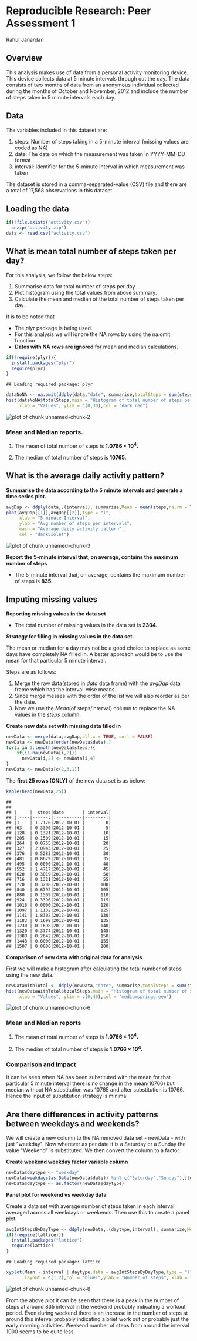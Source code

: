 Reproducible Research: Peer Assessment 1
========================================

Rahul Janardan


## Overview

This analysis makes use of data from a personal activity monitoring device. This device collects data at 5 minute intervals through out the day. The data consists of two months of data from an anonymous individual collected during the months of October and November, 2012 and include the number of steps taken in 5 minute intervals each day.

## Data
  
The variables included in this dataset are:

1. steps: Number of steps taking in a 5-minute interval (missing values are coded as NA)
2. date: The date on which the measurement was taken in YYYY-MM-DD format
3. interval: Identifier for the 5-minute interval in which measurement was taken


The dataset is stored in a comma-separated-value (CSV) file and there are a total of 17,568 observations in this dataset.

## Loading the data


```r
if(!file.exists("activity.csv"))
  unzip("activity.zip")
data <- read.csv("activity.csv")
```
## What is mean total number of steps taken per day?

For this analysis, we follow the below steps:

1. Summarise data for total number of steps per day
2. Plot histogram using the total values from above summary.
3. Calculate the mean and median of the total number of steps taken per day. 

It is to be noted that

* The *plyr* package is being used.
* For this analysis we will ignore the NA rows by using the na.omit function
* **Dates with NA rows are ignored** for mean and median calculations.


```r
if(!require(plyr)){
  install.packages("plyr")
  require(plyr)
}
```

```
## Loading required package: plyr
```

```r
dataNoNA <- na.omit(ddply(data,"date", summarise,totalSteps = sum(steps)))
hist(dataNoNA$totalSteps,main = "Histogram of total number of steps per day",
     xlab = "Values", ylim = c(0,30),col = "dark red")
```

![plot of chunk unnamed-chunk-2](figure/unnamed-chunk-2.png) 

### Mean and Median reports.


1. The mean of total number of steps is **1.0766 &times; 10<sup>4</sup>.**

2. The median of total number of steps is **10765.**


## What is the average daily activity pattern?

**Summarise the data according to the 5 minute intervals and generate a time series plot.**

```r
avgDap <- ddply(data,.(interval), summarise,Mean = mean(steps,na.rm = TRUE))
plot(avgDap[[1]],avgDap[[2]],type = "l", 
     xlab = "5 minute Interval", 
     ylab = "Avg number of steps per intervals", 
     main = "Average daily activity pattern",
     col = "darkviolet")
```

![plot of chunk unnamed-chunk-3](figure/unnamed-chunk-3.png) 

**Report the 5-minute interval that, on average, contains the maximum number of steps**


* The 5-minute interval that, on average, contains the maximum number of steps is **835.**



## Imputing missing values

**Reporting missing values in the data set**

* The total number of missing values in the data set is **2304.**

**Strategy for filling in missing values in the data set.**

The mean or median for a day may not be a good choice to replace as some days have completely NA filled in. A better approach would be to use the mean for that particular 5 minute interval.

Steps are as follows: 

1. Merge the raw data(stored in *data* data frame) with the *avgDap* data frame which has the interval-wise means. 
2. Since *merge* messes with the order of the list we will also reorder as per the date.
3. Now we use the *Mean*(of steps/interval) column to replace the NA values in the *steps* column. 


**Create new data set with missing data filled in**

```r
newData <- merge(data,avgDap,all.x = TRUE, sort = FALSE)
newData <- newData[order(newData$date),]
for(i in 1:length(newData$steps)){
    if(is.na(newData[i,2]))
      newData[i,2] <- newData[i,4]
}
newData <- newData[c(2,3,1)]
```

The **first 25 rows (ONLY)** of the new data set is as below: 


```r
kable(head(newData,25))
```

```
## 
## 
## |     |  steps|date       | interval|
## |:----|------:|:----------|--------:|
## |1    | 1.7170|2012-10-01 |        0|
## |63   | 0.3396|2012-10-01 |        5|
## |128  | 0.1321|2012-10-01 |       10|
## |205  | 0.1509|2012-10-01 |       15|
## |264  | 0.0755|2012-10-01 |       20|
## |327  | 2.0943|2012-10-01 |       25|
## |376  | 0.5283|2012-10-01 |       30|
## |481  | 0.8679|2012-10-01 |       35|
## |495  | 0.0000|2012-10-01 |       40|
## |552  | 1.4717|2012-10-01 |       45|
## |620  | 0.3019|2012-10-01 |       50|
## |716  | 0.1321|2012-10-01 |       55|
## |770  | 0.3208|2012-10-01 |      100|
## |840  | 0.6792|2012-10-01 |      105|
## |880  | 0.1509|2012-10-01 |      110|
## |924  | 0.3396|2012-10-01 |      115|
## |1018 | 0.0000|2012-10-01 |      120|
## |1097 | 1.1132|2012-10-01 |      125|
## |1141 | 1.8302|2012-10-01 |      130|
## |1183 | 0.1698|2012-10-01 |      135|
## |1230 | 0.1698|2012-10-01 |      140|
## |1320 | 0.3774|2012-10-01 |      145|
## |1388 | 0.2642|2012-10-01 |      150|
## |1443 | 0.0000|2012-10-01 |      155|
## |1507 | 0.0000|2012-10-01 |      200|
```
**Comparison of new data with original data for analysis**

First we will make a histogram after calculating the total number of steps using the new data. 

```r
newDataWithTotal <- ddply(newData,"date", summarise,totalSteps = sum(steps))
hist(newDataWithTotal$totalSteps,main = "Histogram of total number of steps per day(new Data)",
     xlab = "Values", ylim = c(0,40),col = "mediumspringgreen")
```

![plot of chunk unnamed-chunk-6](figure/unnamed-chunk-6.png) 

### Mean and Median reports 


1. The mean of total number of steps is **1.0766 &times; 10<sup>4</sup>.**

2. The median of total number of steps is **1.0766 &times; 10<sup>4</sup>.**

### Comparison and Impact

It can be seen when NA has been substituted with the  mean for that particular 5 minute interval there is no change in the mean(10766) but median without NA substitution was 10765 and after substitution is 10766. Hence the input of substitution strategy is minimal



## Are there differences in activity patterns between weekdays and weekends?

We will create a new column to the NA removed data set - newData - with just "weekday". Now wherever as per date it is a Saturday or a Sunday the value "Weekend" is substituted. We then convert the column to a factor. 

**Create weekend weekday factor variable column**


```r
newData$daytype <- "weekday"
newData[weekdays(as.Date(newData$date)) %in% c("Saturday","Sunday"),]$daytype <- "weekend"
newData$daytype <- as.factor(newData$daytype)
```
**Panel plot for weekend vs weekday data**


Create a data set with average number of steps taken in each interval averaged across all weekdays or weekends. Then use this to create a panel plot. 


```r
avgIntStepsByDayType <- ddply(newData,.(daytype,interval), summarize,Mean = mean(steps))
if(!require(lattice)){
  install.packages("lattice")
  require(lattice)
}
```

```
## Loading required package: lattice
```

```r
xyplot(Mean ~ interval | daytype,data = avgIntStepsByDayType,type = "l",
       layout = c(1,2),col = "blue1",ylab = "Number of steps", xlab = "Interval")
```

![plot of chunk unnamed-chunk-8](figure/unnamed-chunk-8.png) 

From the above plot it can be seen that there is a peak in the number of steps at around 835 interval in the weekend probably indicating a workout period. Even during weekend there is an increase in the number of steps at around this interval probably indicating a brief work out or probably just the early morning activities. Weekend number of steps from around the interval 1000 seems to be quite less. 
